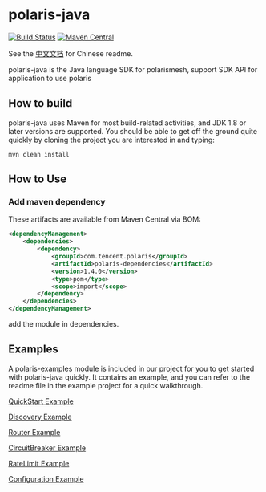 polaris-java
========================================
[![Build Status](https://github.com/polarismesh/polaris-java/actions/workflows/testing.yml/badge.svg)](https://github.com/PolarisMesh/polaris-java/actions/workflows/testing.yml)
[![Maven Central](https://img.shields.io/maven-central/v/com.tencent.polaris/polaris-dependencies?label=Maven%20Central)](https://search.maven.org/search?q=g:com.tencent.polaris%20AND%20a:polaris-dependencies)

See the [中文文档](https://github.com/polarismesh/polaris-java/blob/master/README-zh.md) for Chinese readme.

polaris-java is the Java language SDK for polarismesh, support SDK API for application to use polaris

## How to build

polaris-java uses Maven for most build-related activities, and JDK 1.8 or later versions are supported.
You should be able to get off the ground quite quickly by cloning the project you are interested in and typing:
 ```
 mvn clean install
 ```
 
 ## How to Use
 
 ### Add maven dependency
 
 These artifacts are available from Maven Central via BOM:
 ```xml
 <dependencyManagement>        
     <dependencies>
         <dependency>
             <groupId>com.tencent.polaris</groupId>
             <artifactId>polaris-dependencies</artifactId>
             <version>1.4.0</version>
             <type>pom</type>
             <scope>import</scope>
         </dependency>
     </dependencies>
 </dependencyManagement>
 ```
 add the module in dependencies.
 
 ## Examples
 
 A polaris-examples module is included in our project for you to get started with polaris-java quickly. It contains an example, and you can refer to the readme file in the example project for a quick walkthrough.
 
 [QuickStart Example](https://github.com/polarismesh/polaris-java/tree/main/polaris-examples/quickstart-example)
 
 [Discovery Example](https://github.com/polarismesh/polaris-java/tree/main/polaris-examples/discovery-example)
 
 [Router Example](https://github.com/polarismesh/polaris-java/tree/main/polaris-examples/router-example)
 
 [CircuitBreaker Example](https://github.com/polarismesh/polaris-java/tree/main/polaris-examples/circuitbreaker-example)
 
 [RateLimit Example](https://github.com/polarismesh/polaris-java/tree/main/polaris-examples/ratelimit-example)
 
[Configuration Example](https://github.com/polarismesh/polaris-java/tree/main/polaris-examples/configuration-example)
